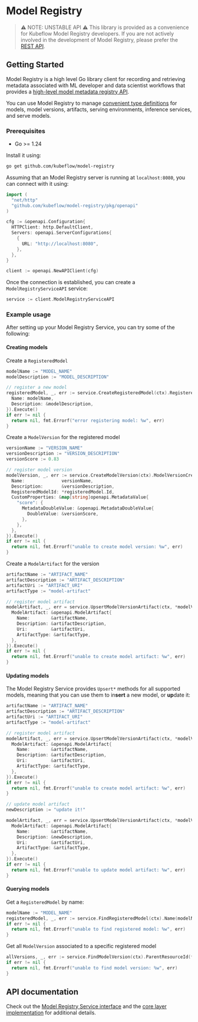 # Model Registry

> ⚠️  NOTE: UNSTABLE API  ⚠️
> This library is provided as a convenience for Kubeflow Model Registry developers.
> If you are not actively involved in the development of Model Registry, please prefer the [REST API](https://editor.swagger.io/?url=https://raw.githubusercontent.com/kubeflow/model-registry/main/api/openapi/model-registry.yaml).

## Getting Started

Model Registry is a high level Go library client for recording and retrieving metadata associated with ML developer and data scientist workflows that provides a [high-level model metadata registry API](../pkg/api/api.go).

You can use Model Registry to manage [convenient type definitions](../pkg/openapi/) for models, model versions, artifacts, serving environments, inference services, and serve models.

### Prerequisites

* Go >= 1.24

Install it using:

```bash
go get github.com/kubeflow/model-registry
```

Assuming that an Model Registry server is running at `localhost:8080`, you can connect with it using:

```go
import (
  "net/http"
  "github.com/kubeflow/model-registry/pkg/openapi"
)

cfg := &openapi.Configuration{
  HTTPClient: http.DefaultClient,
  Servers: openapi.ServerConfigurations{
    {
      URL: "http://localhost:8080",
    },
  },
}

client := openapi.NewAPIClient(cfg)
```

Once the connection is established, you can create a `ModelRegistryServiceAPI` service:

```go
service := client.ModelRegistryServiceAPI
```

### Example usage

After setting up your Model Registry Service, you can try some of the following:

#### Creating models

Create a `RegisteredModel`

```go
modelName := "MODEL_NAME"
modelDescription := "MODEL_DESCRIPTION"

// register a new model
registeredModel, _, err := service.CreateRegisteredModel(ctx).RegisteredModelCreate(openapi.RegisteredModelCreate{
  Name: modelName,
  Description: &modelDescription,
}).Execute()
if err != nil {
  return nil, fmt.Errorf("error registering model: %w", err)
}
```

Create a `ModelVersion` for the registered model

```go
versionName := "VERSION_NAME"
versionDescription := "VERSION_DESCRIPTION"
versionScore := 0.83

// register model version
modelVersion, _, err := service.CreateModelVersion(ctx).ModelVersionCreate(openapi.ModelVersionCreate{
  Name:              versionName,
  Description:       &versionDescription,
  RegisteredModelId: *registeredModel.Id,
  CustomProperties: &map[string]openapi.MetadataValue{
    "score": {
      MetadataDoubleValue: &openapi.MetadataDoubleValue{
        DoubleValue: &versionScore,
      },
    },
  },
}).Execute()
if err != nil {
  return nil, fmt.Errorf("unable to create model version: %w", err)
}
```

Create a `ModelArtifact` for the version

```go
artifactName := "ARTIFACT_NAME"
artifactDescription := "ARTIFACT_DESCRIPTION"
artifactUri := "ARTIFACT_URI"
artifactType := "model-artifact"

// register model artifact
modelArtifact, _, err = service.UpsertModelVersionArtifact(ctx, *modelVersion.Id).Artifact(openapi.Artifact{
  ModelArtifact: &openapi.ModelArtifact{
    Name:        &artifactName,
    Description: &artifactDescription,
    Uri:         &artifactUri,
    ArtifactType: &artifactType,
  },
}).Execute()
if err != nil {
  return nil, fmt.Errorf("unable to create model artifact: %w", err)
}
```

#### Updating models

The Model Registry Service provides `Upsert*` methods for all supported models, meaning that you can use them to
in**sert** a new model, or **up**date it:

```go
artifactName := "ARTIFACT_NAME"
artifactDescription := "ARTIFACT_DESCRIPTION"
artifactUri := "ARTIFACT_URI"
artifactType := "model-artifact"

// register model artifact
modelArtifact, _, err = service.UpsertModelVersionArtifact(ctx, *modelVersion.Id).Artifact(openapi.Artifact{
  ModelArtifact: &openapi.ModelArtifact{
    Name:        &artifactName,
    Description: &artifactDescription,
    Uri:         &artifactUri,
    ArtifactType: &artifactType,
  },
}).Execute()
if err != nil {
  return nil, fmt.Errorf("unable to create model artifact: %w", err)
}

// update model artifact
newDescription := "update it!"

modelArtifact, _, err = service.UpsertModelVersionArtifact(ctx, *modelVersion.Id).Artifact(openapi.Artifact{
  ModelArtifact: &openapi.ModelArtifact{
    Name:        &artifactName,
    Description: &newDescription,
    Uri:         &artifactUri,
    ArtifactType: &artifactType,
  },
}).Execute()
if err != nil {
  return nil, fmt.Errorf("unable to update model artifact: %w", err)
}
```


#### Querying models

Get a `RegisteredModel` by name:

```go
modelName := "MODEL_NAME"
registeredModel, _, err := service.FindRegisteredModel(ctx).Name(modelName).Execute()
if err != nil {
  return nil, fmt.Errorf("unable to find registered model: %w", err)
}
```

Get all `ModelVersion` associated to a specific registered model

```go
allVersions, _, err := service.FindModelVersion(ctx).ParentResourceId(*regModelFound.Id).Execute()
if err != nil {
  return nil, fmt.Errorf("unable to find model version: %w", err)
}
```

## API documentation

Check out the [Model Registry Service interface](../pkg/api/api.go) and the [core layer implementation](../pkg/core/) for additional details.
